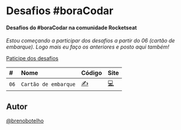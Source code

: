 # Desafios #boraCodar

#### Desafios do #boraCodar na comunidade Rocketseat

_Estou começando a participar dos desafios a partir do 06 (cartão de embarque). Logo mais eu faço os anteriores e posto aqui também!_

[Paticipe dos desafios](https://boracodar.dev/)

| #    |    Nome        | Código  | Site   |
| :--- | :------------- | :------ | :------|
| `06` | `Cartão de embarque` |  [✍](https://github.com/eduardonobrega/bora-codar/tree/main/music-player) |[💻](https://eduardonobrega.github.io/bora-codar/music-player/) |



## Autor

[@brenobotelho]([https://www.linkedin.com/in/eduardo-nunes-nobrega/](https://github.com/brenobotelho))
